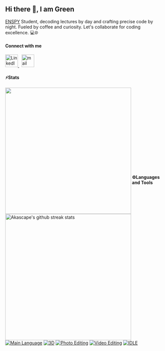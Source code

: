 <h2 align="left">Hi there 👋, I am Green</h2>

<p align="left"><a href="https://polytechnique.cm/">ENSPY</a> Student, decoding lectures by day and crafting precise code by night. Fueled by coffee and curiosity. Let's collaborate for coding excellence. 💻🌐</p>

<h4 align="left">Connect with me</h4>

<!-- LinkedIn -->
<a href="https://www.linkedin.com/in/igor-green-mogou-062876267/" target="_blank">
  <img src="https://upload.wikimedia.org/wikipedia/commons/thumb/c/ca/LinkedIn_logo_initials.png/600px-LinkedIn_logo_initials.png" alt="LinkedIn" width="40" height="40"/>
</a>&nbsp;

<!-- Gmail -->
<a href="mailto:igormogou86@gmail.com" target="_blank">  
<img src="https://upload.wikimedia.org/wikipedia/commons/thumb/8/8c/Gmail_Icon_%282013-2020%29.svg/1024px-Gmail_Icon_%282013-2020%29.svg.png?20220204194709" alt="mail" height="40"/> 
</a> 

<h4 align="left">⚡Stats</h4>
<p align="left"> 
<img align="left" width="400" src="https://github-readme-stats.vercel.app/api?username=IgorGreenIGM&show_icons=true&theme=github_dark&&hide_border=true"> 
<img align="left" width="400" src="https://github-readme-streak-stats.herokuapp.com/?user=IgorGreenIGM&theme=github-dark&hide_border=true&date_format=M%20j%5B%2C%20Y%5D" alt="Akascape's github streak stats"> 
<p>
<br><br><br><br><br><br><br><br><br><br><br><br><br><br><br>

<h4 align="left">⚙️Languages and Tools</h4>
<p align="left"> 

[![Main Language](https://img.shields.io/badge/prefered%20Language-C++-white?logo=cplusplus)](https://isocpp.org/)
[![3D](https://img.shields.io/badge/VFX/3D-Blender-informational?style=flat&logo=blender&logoColor=orange&color=f86604)](https://www.blender.org/)
[![Photo Editing](https://img.shields.io/badge/photo-Photoshop-blue?style=flat&logo=adobephotoshop&color=blue)](https://www.adobe.com/fr/products/photoshop.html)
[![Video Editing](https://img.shields.io/badge/editing-Adobe%20AfterEffects-blue?style=flat&logo=adobeaftereffects&color=c500ff)](https://www.adobe.com/fr/products/aftereffects.html)
[![IDLE](https://img.shields.io/badge/IDLE-VS_Code-informational?style=flat&logo=VisualStudioCode&logoColor=lightblue&color=blue)](https://code.visualstudio.com/)
</p>